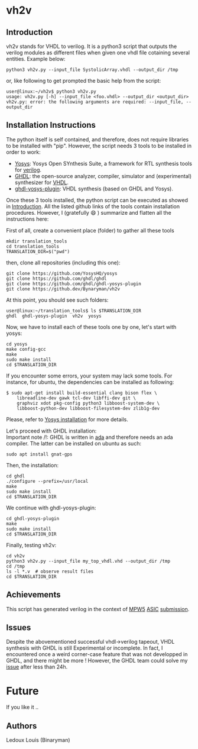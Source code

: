 # vh2v

## Introduction

vh2v stands for VHDL to verilog. It is a python3 script that outputs the verilog modules as different files when given one vhdl file cotaining several entities.
Example below:  
```
python3 vh2v.py --input_file SystolicArray.vhdl --output_dir /tmp
```  
or, like following to  get prompted the basic help from the script:  
```
user@linux:~/vh2v$ python3 vh2v.py 
usage: vh2v.py [-h] --input_file <foo.vhdl> --output_dir <output_dir>
vh2v.py: error: the following arguments are required: --input_file, --output_dir
```

## Installation Instructions

The python itself is self contained, and therefore, does not require libraries to be installed with "pip". However, the script needs 3 tools to be installed in order to work:  
* [Yosys](https://github.com/YosysHQ/yosys): Yosys Open SYnthesis Suite, a framework for RTL synthesis tools for [verilog](https://en.wikipedia.org/wiki/Verilog).
* [GHDL](https://github.com/ghdl/ghdl): the open-source analyzer, compiler, simulator and (experimental) synthesizer for [VHDL](https://en.wikipedia.org/wiki/VHDL).
* [ghdl-yosys-plugin](https://github.com/ghdl/ghdl-yosys-plugin): VHDL synthesis (based on GHDL and Yosys).

Once these 3 tools installed, the python script can be executed as showed in [Introduction](#introduction). All the listed github links of the tools contain installation procedures. However, I (gratefully 😄 ) summarize and flatten all the instructions here:  
  
First of all, create a convenient place (folder) to gather all these tools
```
mkdir translation_tools
cd translation_tools
TRANSLATION_DIR=$("pwd")
```

then, clone all repositories (including this one):
```
git clone https://github.com/YosysHQ/yosys
git clone https://github.com/ghdl/ghdl
git clone https://github.com/ghdl/ghdl-yosys-plugin
git clone https://github.dev/Bynaryman/vh2v
```

At this point, you should see such folders:
```
user@linux:~/translation_tools$ ls $TRANSLATION_DIR 
ghdl  ghdl-yosys-plugin  vh2v  yosys
```

Now, we have to install each of these tools one by one, let's start with yosys:
```
cd yosys
make config-gcc
make
sudo make install
cd $TRANSLATION_DIR
```
If you encounter some errors, your system may lack some tools. For instance, for ubuntu, the dependencies can be installed as following:
```
$ sudo apt-get install build-essential clang bison flex \
	libreadline-dev gawk tcl-dev libffi-dev git \
	graphviz xdot pkg-config python3 libboost-system-dev \
	libboost-python-dev libboost-filesystem-dev zlib1g-dev
```
Please, refer to [Yosys installation](https://github.com/YosysHQ/yosys#building-from-source) for more details.

Let's proceed with GHDL installation:  
Important note /!\: GHDL is written in [ada](https://en.wikipedia.org/wiki/Ada_(programming_language)) and therefore needs an ada compiler. The latter can be installed on ubuntu as such:
```
sudo apt install gnat-gps
```

Then, the installation:
```
cd ghdl
./configure --prefix=/usr/local
make
sudo make install
cd $TRANSLATION_DIR
```

We continue with ghdl-yosys-plugin:
```
cd ghdl-yosys-plugin
make
sudo make install
cd $TRANSLATION_DIR
```

Finally, testing vh2v:
```
cd vh2v
python3 vh2v.py --input_file my_top_vhdl.vhd --output_dir /tmp
cd /tmp
ls -l *.v  # observe result files
cd $TRANSLATION_DIR
```
## Achievements

This script has generated verilog in the context of [MPW5](https://platform.efabless.com/open_shuttle_program/5) [ASIC](https://en.wikipedia.org/wiki/Application-specific_integrated_circuit) [submission](https://github.com/Bynaryman/wrapped_teras).

## Issues

Despite the abovementioned successful vhdl->verilog tapeout, VHDL synthesis with GHDL is still Experimental or incomplete. In fact, I encountered once a weird corner-case feature that was not developped in GHDL, and there might be more ! However, the GHDL team could solve my [issue](https://github.com/ghdl/ghdl/issues/1951) after less than 24h.

# Future

If you like it ..

## Authors
Ledoux Louis (Binaryman)
